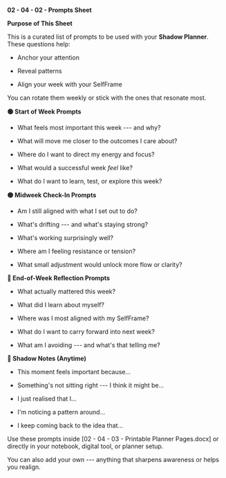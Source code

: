 **02 - 04 - 02 - Prompts Sheet**

**Purpose of This Sheet**

This is a curated list of prompts to be used with your **Shadow
Planner**. These questions help:

- Anchor your attention

- Reveal patterns

- Align your week with your SelfFrame

You can rotate them weekly or stick with the ones that resonate most.

**🟢 Start of Week Prompts**

- What feels most important this week --- and why?

- What will move me closer to the outcomes I care about?

- Where do I want to direct my energy and focus?

- What would a successful week *feel* like?

- What do I want to learn, test, or explore this week?

**🟡 Midweek Check-In Prompts**

- Am I still aligned with what I set out to do?

- What's drifting --- and what's staying strong?

- What's working surprisingly well?

- Where am I feeling resistance or tension?

- What small adjustment would unlock more flow or clarity?

**🔵 End-of-Week Reflection Prompts**

- What actually mattered this week?

- What did I learn about myself?

- Where was I most aligned with my SelfFrame?

- What do I want to carry forward into next week?

- What am I avoiding --- and what's that telling me?

**🔘 Shadow Notes (Anytime)**

- This moment feels important because...

- Something's not sitting right --- I think it might be...

- I just realised that I...

- I\'m noticing a pattern around...

- I keep coming back to the idea that...

Use these prompts inside \[02 - 04 - 03 - Printable Planner Pages.docx\]
or directly in your notebook, digital tool, or planner setup.

You can also add your own --- anything that sharpens awareness or helps
you realign.
